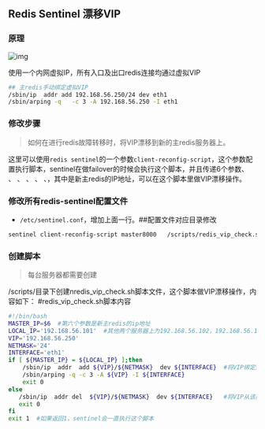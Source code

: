 ## Redis Sentinel 漂移VIP

### 原理

![img](http://img.liuwenqi.com/blog/2019-10-26-102651.png)

使用一个内网虚拟IP，所有入口及出口redis连接均通过虚拟VIP

```sh
## 主redis手动绑定虚拟VIP
/sbin/ip  addr add 192.168.56.250/24 dev eth1
/sbin/arping -q   -c 3 -A 192.168.56.250 -I eth1 
```

### 修改步骤

> 如何在进行redis故障转移时，将VIP漂移到新的主redis服务器上。

这里可以使用`redis sentinel`的一个参数`client-reconfig-script`，这个参数配置执行脚本，sentinel在做failover的时候会执行这个脚本，并且传递6个参数<master-name>、 <role>、 <state>、 <from-ip>、 <from-port>、 <to-ip> 、<to-port>，其中<to-ip>是新主redis的IP地址，可以在这个脚本里做VIP漂移操作。

### 修改所有redis-sentinel配置文件

- `/etc/sentinel.conf`，增加上面一行。##配置文件对应目录修改

```reStructuredText
sentinel client-reconfig-script master8000   /scripts/redis_vip_check.sh
```

### 创建脚本

> 每台服务器都需要创建

/scripts/目录下创建nredis_vip_check.sh脚本文件，这个脚本做VIP漂移操作，内容如下：
\#redis_vip_check.sh脚本内容

```sh
#!/bin/bash
MASTER_IP=$6  #第六个参数是新主redis的ip地址
LOCAL_IP='192.168.56.101'  #其他两个服务器上为192.168.56.102，192.168.56.103
VIP='192.168.56.250'
NETMASK='24'
INTERFACE='eth1'
if [ ${MASTER_IP} = ${LOCAL_IP} ];then   
    /sbin/ip  addr  add ${VIP}/${NETMASK}  dev ${INTERFACE}  #将VIP绑定到该服务器上
    /sbin/arping -q -c 3 -A ${VIP} -I ${INTERFACE}
    exit 0
else 
   /sbin/ip  addr del  ${VIP}/${NETMASK}  dev ${INTERFACE}   #将VIP从该服务器上删除
   exit 0
fi
exit 1  #如果返回1，sentinel会一直执行这个脚本
```